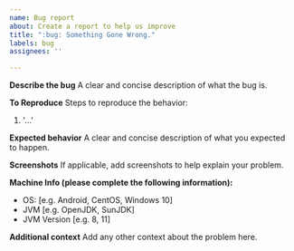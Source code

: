 ```yaml
---
name: Bug report
about: Create a report to help us improve
title: ":bug: Something Gone Wrong."
labels: bug
assignees: ''

---
```


**Describe the bug**
A clear and concise description of what the bug is.

**To Reproduce**
Steps to reproduce the behavior:
1. '...'

**Expected behavior**
A clear and concise description of what you expected to happen.

**Screenshots**
If applicable, add screenshots to help explain your problem.

**Machine Info (please complete the following information):**
 - OS: [e.g. Android, CentOS, Windows 10]
 - JVM [e.g. OpenJDK, SunJDK]
 - JVM Version [e.g. 8, 11]

**Additional context**
Add any other context about the problem here.

